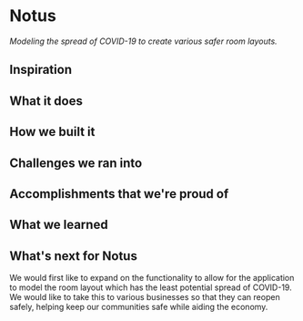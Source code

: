 # Notus
*Modeling the spread of COVID-19 to create various safer room layouts.*

## Inspiration

## What it does

## How we built it

## Challenges we ran into

## Accomplishments that we're proud of

## What we learned

## What's next for Notus
We would first like to expand on the functionality to allow for the application to model the room layout which has the least potential spread of COVID-19. We would like to take this to various businesses so that they can reopen safely, helping keep our communities safe while aiding the economy. 
